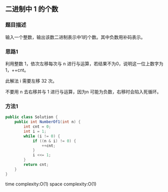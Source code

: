 ## 二进制中 1 的个数

### 题目描述

输入一个整数，输出该数二进制表示中1的个数。其中负数用补码表示。


### 思路1

利用整数 1，依次左移每次与 n 进行与运算，若结果不为0，说明这一位上数字为 1，++cnt。

此解法 i 需要左移 32 次。

不要用 n 去右移并与 1 进行与运算，因为n 可能为负数，右移时会陷入死循环。


### 方法1

```java
public class Solution {
    public int NumberOf1(int n) {
        int cnt = 0;
        int i = 1;
        while (i != 0) {
            if ((n & i) != 0) {
                ++cnt;
            }
            i <<= 1;
        }
        return cnt;
    }
}
```

time complexity:O(1)
space complexity:O(1)